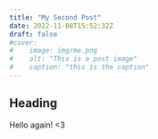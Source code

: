 ```yaml
---
title: "My Second Post"
date: 2022-11-08T15:52:32Z
draft: false
#cover:
#    image: img/me.png
#    alt: "This is a post image"
#    caption: "this is the caption"
---
```


## Heading
Hello again! <3

